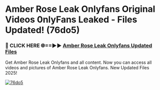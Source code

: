 # Amber Rose Leak Onlyfans Original Videos 0nlyFans Leaked - Files Updated! (76do5)

<h3>🔴 CLICK HERE 🌐==►► <a href="https://tinyurl.com/ehrbuxhb" rel="nofollow">Amber Rose Leak Onlyfans Updated Files</a></h3>

Get Amber Rose Leak Onlyfans and all content. Now you can access all videos and pictures of Amber Rose Leak Onlyfans. New Updated Files 2025!

[![76do5](https://i.imgur.com/lVYEuWS.gif)](https://tinyurl.com/ehrbuxhb)
